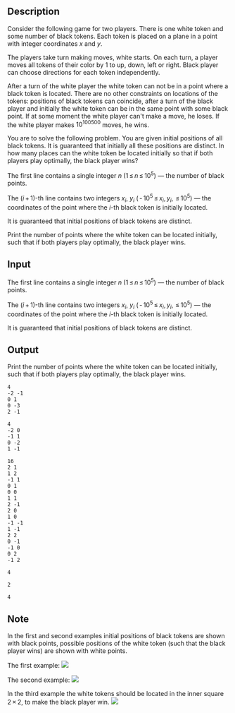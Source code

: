 ## Description

<div><p>Consider the following game for two players. There is one white token and some number of black tokens. Each token is placed on a plane in a point with integer coordinates <span class="tex-span"><i>x</i></span> and <span class="tex-span"><i>y</i></span>.</p><p>The players take turn making moves, white starts. On each turn, a player moves <span class="tex-font-style-bf">all</span> tokens of their color by <span class="tex-span">1</span> to up, down, left or right. Black player can choose directions for each token independently.</p><p>After a turn of the white player the white token can not be in a point where a black token is located. There are no other constraints on locations of the tokens: positions of black tokens can coincide, after a turn of the black player and initially the white token can be in the same point with some black point. If at some moment the white player can't make a move, he loses. If the white player makes <span class="tex-span">10<sup class="upper-index">100500</sup></span> moves, he wins.</p><p>You are to solve the following problem. You are given initial positions of all black tokens. It is guaranteed that initially all these positions are distinct. In how many places can the white token be located initially so that if both players play optimally, the black player wins?</p></div><div class="input-specification"><p>The first line contains a single integer <span class="tex-span"><i>n</i></span> (<span class="tex-span">1 ≤ <i>n</i> ≤ 10<sup class="upper-index">5</sup></span>) — the number of black points.</p><p>The (<span class="tex-span"><i>i</i> + 1</span>)-th line contains two integers <span class="tex-span"><i>x</i><sub class="lower-index"><i>i</i></sub></span>, <span class="tex-span"><i>y</i><sub class="lower-index"><i>i</i></sub></span> (<span class="tex-span"> - 10<sup class="upper-index">5</sup> ≤ <i>x</i><sub class="lower-index"><i>i</i></sub>, <i>y</i><sub class="lower-index"><i>i</i></sub>,  ≤ 10<sup class="upper-index">5</sup></span>) — the coordinates of the point where the <span class="tex-span"><i>i</i></span>-th black token is initially located.</p><p>It is guaranteed that initial positions of black tokens are distinct.</p></div><div class="output-specification"><p>Print the number of points where the white token can be located initially, such that if both players play optimally, the black player wins.</p></div>

## Input

<p>The first line contains a single integer <span class="tex-span"><i>n</i></span> (<span class="tex-span">1 ≤ <i>n</i> ≤ 10<sup class="upper-index">5</sup></span>) — the number of black points.</p><p>The (<span class="tex-span"><i>i</i> + 1</span>)-th line contains two integers <span class="tex-span"><i>x</i><sub class="lower-index"><i>i</i></sub></span>, <span class="tex-span"><i>y</i><sub class="lower-index"><i>i</i></sub></span> (<span class="tex-span"> - 10<sup class="upper-index">5</sup> ≤ <i>x</i><sub class="lower-index"><i>i</i></sub>, <i>y</i><sub class="lower-index"><i>i</i></sub>,  ≤ 10<sup class="upper-index">5</sup></span>) — the coordinates of the point where the <span class="tex-span"><i>i</i></span>-th black token is initially located.</p><p>It is guaranteed that initial positions of black tokens are distinct.</p>

## Output

<p>Print the number of points where the white token can be located initially, such that if both players play optimally, the black player wins.</p>





```input1
4
-2 -1
0 1
0 -3
2 -1

```




```input2
4
-2 0
-1 1
0 -2
1 -1

```




```input3
16
2 1
1 2
-1 1
0 1
0 0
1 1
2 -1
2 0
1 0
-1 -1
1 -1
2 2
0 -1
-1 0
0 2
-1 2

```




```output1
4

```




```output2
2

```




```output3
4

```



## Note

<p>In the first and second examples initial positions of black tokens are shown with black points, possible positions of the white token (such that the black player wins) are shown with white points.</p><p>The first example: <img class="tex-graphics" src="file://QydTirg5.png" style="max-width: 100.0%;max-height: 100.0%;"></p><p>The second example: <img class="tex-graphics" src="file://ts0ZO0LN.png" style="max-width: 100.0%;max-height: 100.0%;"></p><p>In the third example the white tokens should be located in the inner square <span class="tex-span">2 × 2</span>, to make the black player win. <img class="tex-graphics" src="file://snoocpFb.png" style="max-width: 100.0%;max-height: 100.0%;"></p>
